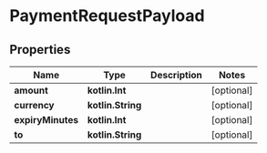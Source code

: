 
# PaymentRequestPayload

## Properties
Name | Type | Description | Notes
------------ | ------------- | ------------- | -------------
**amount** | **kotlin.Int** |  |  [optional]
**currency** | **kotlin.String** |  |  [optional]
**expiryMinutes** | **kotlin.Int** |  |  [optional]
**to** | **kotlin.String** |  |  [optional]



